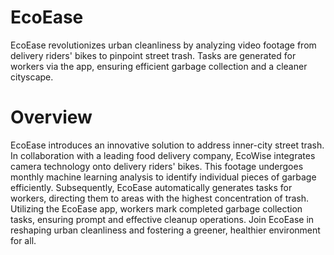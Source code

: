 # EcoEase
EcoEase revolutionizes urban cleanliness by analyzing video footage from delivery riders' bikes to pinpoint street trash. Tasks are generated for workers via the app, ensuring efficient garbage collection and a cleaner cityscape.

# Overview 
EcoEase introduces an innovative solution to address inner-city street trash. In collaboration with a leading food delivery company, EcoWise integrates camera technology onto delivery riders' bikes. This footage undergoes monthly machine learning analysis to identify individual pieces of garbage efficiently. Subsequently, EcoEase automatically generates tasks for workers, directing them to areas with the highest concentration of trash. Utilizing the EcoEase app, workers mark completed garbage collection tasks, ensuring prompt and effective cleanup operations. Join EcoEase in reshaping urban cleanliness and fostering a greener, healthier environment for all.
